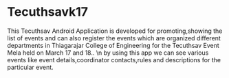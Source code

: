 # Tecuthsavk17
This Tecuthsav Android Application is developed for promoting,showing the list of events and can also register the events which are organized different departments in Thiagarajar College of Engineering for the Tecuthsav Event Mela held on March 17 and 18.. \n by using this app we can see various events like event details,coordinator contacts,rules and descriptions for the particular event.

